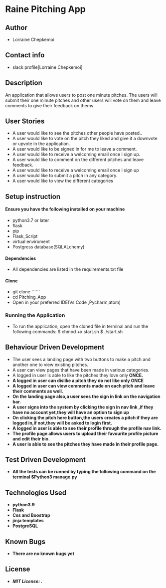 # Raine Pitching App
## Author

* Lorraine Chepkemoi
## Contact info
* slack profile[Lorraine Chepkemoi]

## Description

An application that allows users to post one minute pitches. The users will submit their one minute pitches and other users will vote on them and leave comments to give their feedback on thems

## User Stories

* A user would like to see the pitches other people have posted..
* A user would like to vote on the pitch they liked and give it a downvote or upvote in the application.
* A user would like to be signed in for me to leave a comment.
* A user would like to receive a welcoming email once I sign up.
* A user would like to comment on the different pitches and leave feedback.
* A user would like to receive a welcoming email once I sign up
* A user would like to submit a pitch in any category.
* A user would like to view the different categories



## Setup instruction

#### Ensure you have the following installed on your machine 
* python3.7 or later 
* flask
* pip
* Flask_Script
* virtual enviroment
* Postgress database(SQLALchemy)
#### Dependencies

* All dependencies are listed in the requirements.txt file

#### Clone

* git clone ``````
* cd Pitching_App
* Open in your preferred IDE(Vs Code ,Pycharm,atom)
### Running the Application
* To run the application, open the cloned file in terminal and run the following commands:
        $ chmod +x start.sh
        $ ./start.sh

## Behaviour Driven Development
* The user sees a landing page with two buttons to  make a pitch and another one to view existing pitches.
* A user can view pages that have been made in various categories.
* A logged in user is able to like the pitches they love only<strong> ONCE<strong>.
* A logged in user can dislike a pitch they do not like only<strong> ONCE<strong>
* A logged in user can view comments made on each pitch and leave their comments as well.
* On the landing page also,a user sees the sign in link on the navigation bar.
* A user signs into the system by clicking the sign in nav link ,if they have no account yet,they will   have an option to sign up
* On clicking the pitch here button,the users creates a pitch if they are logged in,if not,they  will be asked to login first.
* A logged in user is able to see their profile through the profile nav link.
* The profile page allows users to upload their favourite profile picture and edit their bio.
* A user is able to see the pitches they have made in their profile page.



## Test Driven Development
* All the tests can be runned by typing the following command on the terminal
       $Python3 manage.py 
## Technologies Used
* python3.9
* Flask 
* Css and Boostrap
* jinja templates
* PostgreSQL
## Known Bugs
* There are no known bugs yet
## License
* *MIT License:*
.